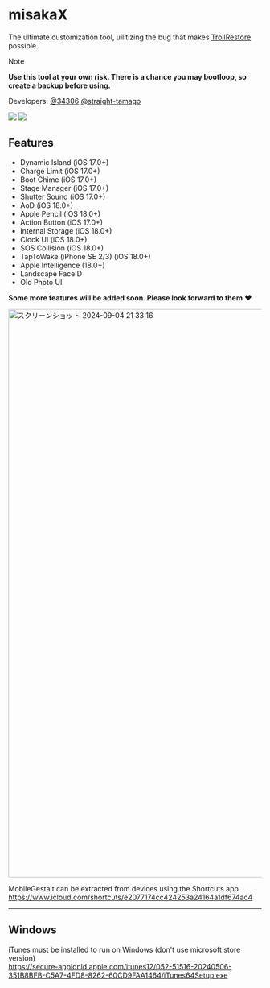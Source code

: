 # misakaX
The ultimate customization tool, uilitizing the bug that makes [TrollRestore](https://github.com/JJTech0130/TrollRestore) possible.

> [!NOTE]
> **Use this tool at your own risk. There is a chance you may bootloop, so create a backup before using.**

Developers: [@34306](https://github.com/34306) [@straight-tamago](https://github.com/straight-tamago)

<a href="https://github.com/straight-tamago/misakaX/releases/latest"><img src="https://img.shields.io/github/v/release/straight-tamago/misakaX?color=d774d5" /></a>
<a href="https://github.com/straight-tamago/misakaX/releases"><img src="https://img.shields.io/github/downloads/straight-tamago/misakaX/total?color=d774d5" /></a>

## Features
- Dynamic Island (iOS 17.0+)
- Charge Limit (iOS 17.0+)
- Boot Chime (iOS 17.0+)
- Stage Manager (iOS 17.0+)
- Shutter Sound (iOS 17.0+)
- AoD (iOS 18.0+)
- Apple Pencil (iOS 18.0+)
- Action Button (iOS 17.0+)
- Internal Storage (iOS 18.0+)
- Clock UI (iOS 18.0+)
- SOS Collision (iOS 18.0+)
- TapToWake (iPhone SE 2/3) (iOS 18.0+)
- Apple Intelligence (18.0+)
- Landscape FaceID
- Old Photo UI

**Some more features will be added soon. Please look forward to them** ❤️

<img width="1129" alt="スクリーンショット 2024-09-04 21 33 16" src="https://github.com/user-attachments/assets/c53f0242-a49a-4c55-93bc-b229d588eaf5">

MobileGestalt can be extracted from devices using the Shortcuts app
https://www.icloud.com/shortcuts/e2077174cc424253a24164a1df674ac4

---
## Windows
iTunes must be installed to run on Windows (don't use microsoft store version)  
https://secure-appldnld.apple.com/itunes12/052-51516-20240506-351B8BFB-C5A7-4FD8-8262-60CD9FAA1464/iTunes64Setup.exe
